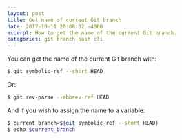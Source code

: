```yaml
---
layout: post
title: Get name of current Git branch
date: 2017-10-11 20:08:32 -4000
excerpt: How to get the name of the current Git branch.
categories: git branch bash cli
---
```


You can get the name of the current Git branch with:

```sh
$ git symbolic-ref --short HEAD
```

Or:

```sh
$ git rev-parse --abbrev-ref HEAD
```

And if you wish to assign the name to a variable:

```sh
$ current_branch=$(git symbolic-ref --short HEAD)
$ echo $current_branch
```
